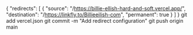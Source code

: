 {
  "redirects": [
    {
      "source": "/https://billie-ellish-hard-and-soft.vercel.app/",
      "destination": "/https://linkfly.to/Billieeilish-com",
      "permanent": true
    } 
  ]
}
git add vercel.json
git commit -m "Add redirect configuration"
git push origin main
